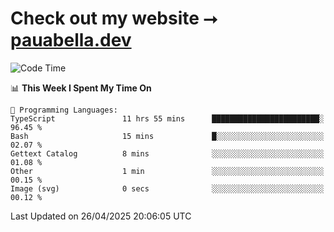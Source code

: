 # Check out my website ⭢ [pauabella.dev](https://pauabella.dev)

<!--START_SECTION:waka-->
![Code Time](http://img.shields.io/badge/Code%20Time-4%2C361%20hrs%209%20mins-blue)

📊 **This Week I Spent My Time On** 

```text
💬 Programming Languages: 
TypeScript               11 hrs 55 mins      ████████████████████████░   96.45 % 
Bash                     15 mins             █░░░░░░░░░░░░░░░░░░░░░░░░   02.07 % 
Gettext Catalog          8 mins              ░░░░░░░░░░░░░░░░░░░░░░░░░   01.08 % 
Other                    1 min               ░░░░░░░░░░░░░░░░░░░░░░░░░   00.15 % 
Image (svg)              0 secs              ░░░░░░░░░░░░░░░░░░░░░░░░░   00.12 % 
```


 Last Updated on 26/04/2025 20:06:05 UTC
<!--END_SECTION:waka-->
